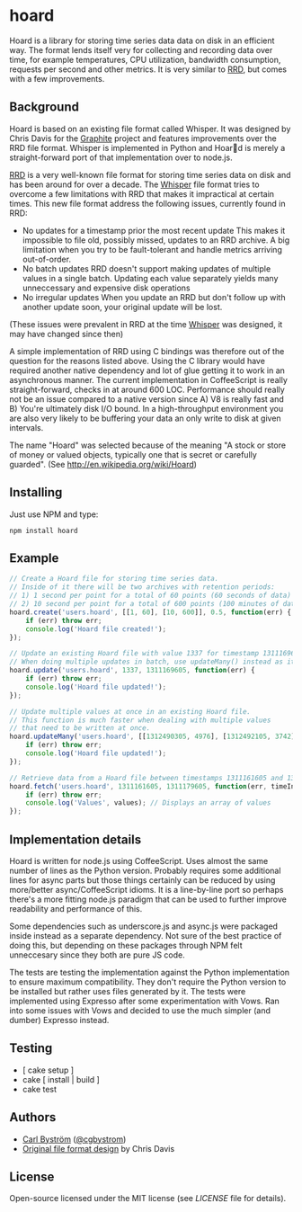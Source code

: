 hoard
=====

Hoard is a library for storing time series data data on disk in an efficient way.
The format lends itself very for collecting and recording data over time, for example
temperatures, CPU utilization, bandwidth consumption, requests per second and other metrics.
It is very similar to [RRD][RRD], but comes with a few improvements.

Background
----------
Hoard is based on an existing file format called Whisper.
It was designed by Chris Davis for the [Graphite][Graphite] project and features improvements over the RRD file format.
Whisper is implemented in Python and Hoard is merely a straight-forward port
of that implementation over to node.js.

[RRD][RRD] is a very well-known file format for storing time series data on disk and has been around for over a decade.
The [Whisper][Whisper] file format tries to overcome a few limitations with RRD that makes it impractical at certain times.
This new file format address the following issues, currently found in RRD:

  * No updates for a timestamp prior the most recent update
    This makes it impossible to file old, possibly missed, updates to an RRD archive.
    A big limitation when you try to be fault-tolerant and handle metrics arriving out-of-order.
  * No batch updates
    RRD doesn't support making updates of multiple values in a single batch.
    Updating each value separately yields many unneccessary and expensive disk operations
  * No irregular updates
    When you update an RRD but don't follow up with another update soon, your original update will be lost.

(These issues were prevalent in RRD at the time [Whisper][Whisper] was designed, it may have changed since then)

A simple implementation of RRD using C bindings was therefore out of the question for the reasons listed above.
Using the C library would have required another native dependency and lot of glue getting it to work in an asynchronous manner.
The current implementation in CoffeeScript is really straight-forward, checks in at around 600 LOC.
Performance should really not be an issue compared to a native version since A) V8 is really fast and B) You're ultimately disk I/O bound.
In a high-throughput environment you are also very likely to be buffering your data an only write to disk at given intervals.

The name "Hoard" was selected because of the meaning "A stock or store of money or valued objects, typically one that is secret or carefully guarded".
(See http://en.wikipedia.org/wiki/Hoard)


Installing
----------
Just use NPM and type:

    npm install hoard


Example
-------

```javascript
// Create a Hoard file for storing time series data.
// Inside of it there will be two archives with retention periods:
// 1) 1 second per point for a total of 60 points (60 seconds of data)
// 2) 10 second per point for a total of 600 points (100 minutes of data)
hoard.create('users.hoard', [[1, 60], [10, 600]], 0.5, function(err) {
    if (err) throw err;
    console.log('Hoard file created!');
});
```

```javascript
// Update an existing Hoard file with value 1337 for timestamp 1311169605
// When doing multiple updates in batch, use updateMany() instead as it's faster
hoard.update('users.hoard', 1337, 1311169605, function(err) {
    if (err) throw err;
    console.log('Hoard file updated!');
});
```

```javascript
// Update multiple values at once in an existing Hoard file.
// This function is much faster when dealing with multiple values
// that need to be written at once.
hoard.updateMany('users.hoard', [[1312490305, 4976], [1312492105, 3742]], function(err) {
    if (err) throw err;
    console.log('Hoard file updated!');
});
```

```javascript
// Retrieve data from a Hoard file between timestamps 1311161605 and 1311179605
hoard.fetch('users.hoard', 1311161605, 1311179605, function(err, timeInfo, values) {
    if (err) throw err;
    console.log('Values', values); // Displays an array of values
});
```

Implementation details
----------------------
Hoard is written for node.js using CoffeeScript. Uses almost the same number of lines as
the Python version. Probably requires some additional lines for async parts but those things certainly
can be reduced by using more/better async/CoffeeScript idioms. It is a line-by-line port so perhaps there's
a more fitting node.js paradigm that can be used to further improve readability and performance of this.

Some dependencies such as underscore.js and async.js were packaged inside instead as a separate dependency.
Not sure of the best practice of doing this, but depending on these packages through NPM felt unneccesary
since they both are pure JS code.

The tests are testing the implementation against the Python implementation to ensure
maximum compatibility. They don't require the Python version to be installed but rather uses
files generated by it. The tests were implemented using Expresso after some experimentation with Vows.
Ran into some issues with Vows and decided to use the much simpler (and dumber) Expresso instead.

Testing
-------

  - [ cake setup ]
  - cake [ install | build ]
  - cake test

Authors
-------

  - <a href="http://cgbystrom.com">Carl Bystr&ouml;m</a> ([@cgbystrom](http://twitter.com/cgbystrom))
  - [Original file format design][Whisper] by Chris Davis

License
-------

Open-source licensed under the MIT license (see _LICENSE_ file for details).


[RRD]: http://oss.oetiker.ch/rrdtool/
[Graphite]: http://graphite.wikidot.com
[Whisper]: http://graphite.wikidot.com/whisper
